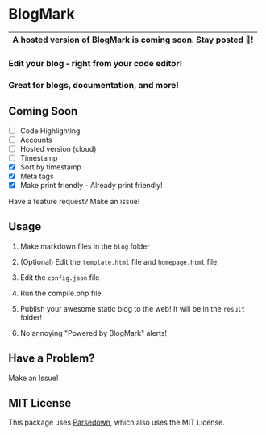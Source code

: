 # BlogMark

| A hosted version of BlogMark is coming soon. Stay posted :eyes:!
| ---

### Edit your blog - right from your code editor!

### Great for blogs, documentation, and more!

## Coming Soon

- [ ] Code Highlighting
- [ ] Accounts
- [ ] Hosted version (cloud)
- [ ] Timestamp
- [x] Sort by timestamp
- [x] Meta tags
- [x] Make print friendly - Already print friendly!

Have a feature request? Make an issue!

## Usage

1. Make markdown files in the `blog` folder

2. (Optional) Edit the `template.html` file and `homepage.html` file

3. Edit the `config.json` file

4. Run the compile.php file

5. Publish your awesome static blog to the web! It will be in the `result` folder!

6. No annoying "Powered by BlogMark" alerts!

## Have a Problem?

Make an Issue!

## MIT License

This package uses [Parsedown](https://github.com/erusev/parsedown), which also uses the MIT License.
